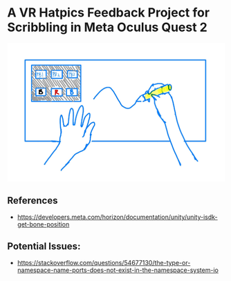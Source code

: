 # A VR Hatpics Feedback Project for Scribbling in Meta Oculus Quest 2

![Thumbnail](image/Thumbnail.jpg "Thumbnail")

## References
* https://developers.meta.com/horizon/documentation/unity/unity-isdk-get-bone-position

## Potential Issues: 
* https://stackoverflow.com/questions/54677130/the-type-or-namespace-name-ports-does-not-exist-in-the-namespace-system-io